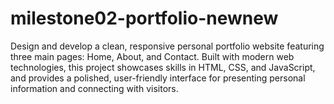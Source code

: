 # milestone02-portfolio-newnew
Design and develop a clean, responsive personal portfolio website featuring three main pages: Home, About, and Contact. Built with modern web technologies, this project showcases skills in HTML, CSS, and JavaScript, and provides a polished, user-friendly interface for presenting personal information and connecting with visitors.
